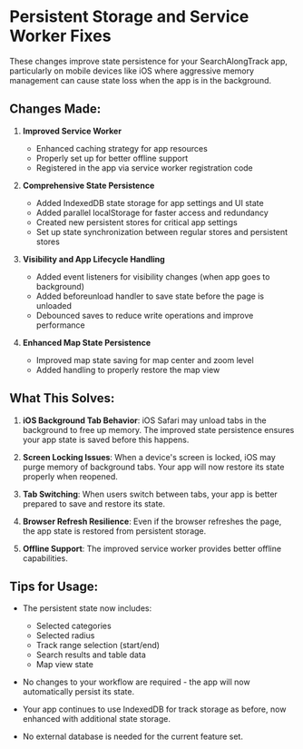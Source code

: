 # Persistent Storage and Service Worker Fixes

These changes improve state persistence for your SearchAlongTrack app, particularly on mobile devices like iOS where aggressive memory management can cause state loss when the app is in the background.

## Changes Made:

1. **Improved Service Worker**
   - Enhanced caching strategy for app resources
   - Properly set up for better offline support
   - Registered in the app via service worker registration code

2. **Comprehensive State Persistence**
   - Added IndexedDB state storage for app settings and UI state
   - Added parallel localStorage for faster access and redundancy
   - Created new persistent stores for critical app settings
   - Set up state synchronization between regular stores and persistent stores

3. **Visibility and App Lifecycle Handling**
   - Added event listeners for visibility changes (when app goes to background)
   - Added beforeunload handler to save state before the page is unloaded
   - Debounced saves to reduce write operations and improve performance

4. **Enhanced Map State Persistence**
   - Improved map state saving for map center and zoom level
   - Added handling to properly restore the map view

## What This Solves:

1. **iOS Background Tab Behavior**: iOS Safari may unload tabs in the background to free up memory. The improved state persistence ensures your app state is saved before this happens.

2. **Screen Locking Issues**: When a device's screen is locked, iOS may purge memory of background tabs. Your app will now restore its state properly when reopened.

3. **Tab Switching**: When users switch between tabs, your app is better prepared to save and restore its state.

4. **Browser Refresh Resilience**: Even if the browser refreshes the page, the app state is restored from persistent storage.

5. **Offline Support**: The improved service worker provides better offline capabilities.

## Tips for Usage:

- The persistent state now includes:
  - Selected categories
  - Selected radius
  - Track range selection (start/end)
  - Search results and table data
  - Map view state

- No changes to your workflow are required - the app will now automatically persist its state.

- Your app continues to use IndexedDB for track storage as before, now enhanced with additional state storage.

- No external database is needed for the current feature set.
